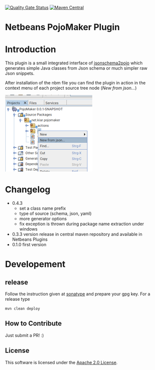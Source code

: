 [![Quality Gate Status](https://sonarcloud.io/api/project_badges/measure?project=ranSprd_netbeans-pojomaker&metric=alert_status)](https://sonarcloud.io/summary/new_code?id=ranSprd_netbeans-pojomaker)
[![Maven Central](https://img.shields.io/maven-central/v/io.github.ranSprd/netbeans-pojoMaker.svg?label=Maven%20Central)](https://search.maven.org/search?q=g:%22io.github.ranSprd%22%20AND%20a:%22netbeans-pojoMaker%22)

Netbeans PojoMaker Plugin
=========================

# Introduction

This plugin is a small integrated interface of [jsonschema2pojo](https://www.jsonschema2pojo.org/) which generates simple 
Java classes from Json schema or much simpler raw Json snippets. 

After installation of the nbm file you can find the plugin in action in the context menu of each project source tree node (_New from json..._)

![Where can I find the Plugin](./assets/PojoMakerAction.png)


# Changelog

- 0.4.3
    - set a class name prefix
    - type of source (schema, json, yaml)
    - more generator options
    - fix exception is thrown during package name extraction under windows
- 0.3.3 version release in central maven repository and available in Netbeans Plugins
- 0.1.0 first version

# Developement

## release

Follow the instruction given at [sonatype](https://central.sonatype.org/publish/publish-maven/) 
and prepare your gpg key. For a release type

    mvn clean deploy

## How to Contribute

Just submit a PR! :)

## License

This software is licensed under the [Apache 2.0 License](LICENSE).
